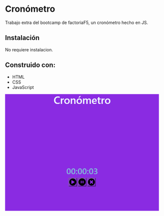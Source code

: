 # Cronómetro

Trabajo extra del bootcamp de factoriaF5, un cronómetro hecho en JS.

## Instalación

No requiere instalacion.

## Construido con:

- HTML
- CSS
- JavaScript

![Foto del cronómetro](https://github.com/LiviuBadea08/Temp/blob/main/img/readmepic.png)

